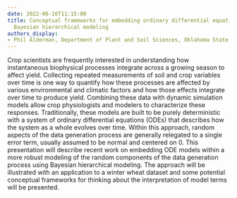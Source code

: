 ```yaml
---
date: 2022-06-16T11:15:00
title: Conceptual frameworks for embedding ordinary differential equation models within
  Bayesian hierarchical modeling
authors_display:
- Phil Alderman, Department of Plant and Soil Sciences, Oklahoma State University
---
```

Crop scientists are frequently interested in understanding how instantaneous biophysical processes integrate across a growing season to affect yield. Collecting repeated measurements of soil and crop variables over time is one way to quantify how these processes are affected by various environmental and climatic factors and how those effects integrate over time to produce yield. Combining these data with dynamic simulation models allow crop physiologists and modelers to characterize these responses. Traditionally, these models are built to be purely deterministic with a system of ordinary differential equations (ODEs) that describes how the system as a whole evolves over time. Within this approach, random aspects of the data generation process are generally relegated to a single error term, usually assumed to be normal and centered on 0. This presentation will describe recent work on embedding ODE models within a more robust modeling of the random components of the data generation process using Bayesian hierarchical modeling. The approach will be illustrated with an application to a winter wheat dataset and some potential conceptual frameworks for thinking about the interpretation of model terms will be presented.
